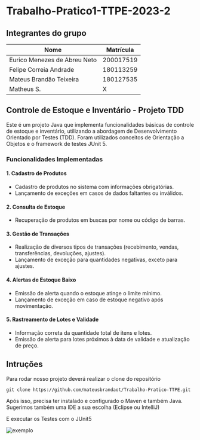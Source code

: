 # Trabalho-Pratico1-TTPE-2023-2

## Integrantes do grupo

| Nome | Matrícula |
| -- | -- |
| Eurico Menezes de Abreu Neto | 200017519 |
| Felipe Correia Andrade | 180113259 |
| Mateus Brandão Teixeira | 180127535 |
| Matheus S. | X |

## Controle de Estoque e Inventário - Projeto TDD

Este é um projeto Java que implementa funcionalidades básicas de controle de estoque e inventário, utilizando a abordagem de Desenvolvimento Orientado por Testes (TDD). Foram utilizados conceitos de Orientação a Objetos e o framework de testes JUnit 5.

### Funcionalidades Implementadas

#### 1. Cadastro de Produtos

- Cadastro de produtos no sistema com informações obrigatórias.
- Lançamento de exceções em casos de dados faltantes ou inválidos.

#### 2. Consulta de Estoque

- Recuperação de produtos em buscas por nome ou código de barras.

#### 3. Gestão de Transações

- Realização de diversos tipos de transações (recebimento, vendas, transferências, devoluções, ajustes).
- Lançamento de exceção para quantidades negativas, exceto para ajustes.

#### 4. Alertas de Estoque Baixo

- Emissão de alerta quando o estoque atinge o limite mínimo.
- Lançamento de exceção em caso de estoque negativo após movimentação.

#### 5. Rastreamento de Lotes e Validade

- Informação correta da quantidade total de itens e lotes.
- Emissão de alerta para lotes próximos à data de validade e atualização de preço.

## Intruções

Para rodar nosso projeto deverá realizar o clone do repositório

``
git clone https://github.com/mateusbrandaot/Trabalho-Pratico-TTPE.git
``

Após isso, precisa ter instalado e configurado o Maven e também Java. Sugerimos também uma IDE a sua escolha (Eclipse ou IntelliJ)

E executar os Testes com o JUnit5

![exemplo]()
